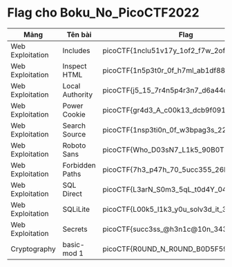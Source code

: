 # Flag cho **Boku_No_PicoCTF2022**
|    Mảng            |Tên bài                          |Flag                       |
|----------------|-------------------------------|-----------------------------|
|Web Exploitation|Includes|picoCTF{1nclu51v17y_1of2_f7w_2of2_3d50f001}      |
|Web Exploitation|Inspect HTML|picoCTF{1n5p3t0r_0f_h7ml_ab1df88d}        |
|Web Exploitation|Local Authority|picoCTF{j5_15_7r4n5p4r3n7_d6a44d91}|
|Web Exploitation|Power Cookie|picoCTF{gr4d3_A_c00k13_dcb9f091}|
|Web Exploitation|Search Source|picoCTF{1nsp3ti0n_0f_w3bpag3s_227d64bd}|
|Web Exploitation|Roboto Sans|picoCTF{Who_D03sN7_L1k5_90B0T5_a4f5cc70}|
|Web Exploitation|Forbidden Paths|picoCTF{7h3_p47h_70_5ucc355_26b22ab3}|
|Web Exploitation|SQL Direct|picoCTF{L3arN_S0m3_5qL_t0d4Y_0414477f}|
|Web Exploitation|SQLiLite|picoCTF{L00k5_l1k3_y0u_solv3d_it_33d32a56}|	
|Web Exploitation|Secrets|picoCTF{succ3ss_@h3n1c@10n_34327aaf}|
|Cryptography|basic-mod 1|picoCTF{R0UND_N_R0UND_B0D5F596}|	

